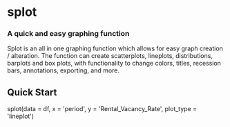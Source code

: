 # splot
### A quick and easy graphing function

Splot is an all in one graphing function which allows for easy graph creation / alteration. The function can create scatterplots, lineplots, distributions, barplots and box plots, with functionality to change colors, titles, recession bars, annotations, exporting, and more.

## Quick Start

splot(data = df, x = 'period', y = 'Rental_Vacancy_Rate', plot_type = 'lineplot')

